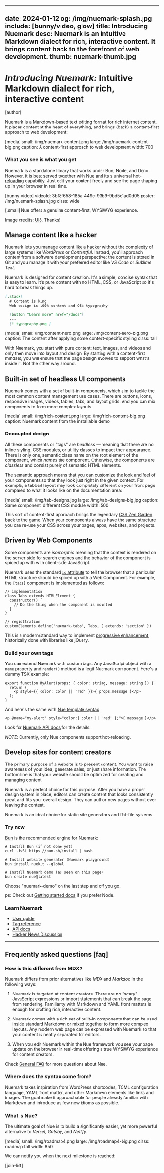 
---
date: 2024-01-12
og: /img/nuemark-splash.jpg
include: [bunny/video, glow]
title: Introducing Nuemark
desc: Nuemark is an intuitive Markdown dialect for rich, interactive content. It brings content back to the forefront of web development.
thumb: nuemark-thumb.jpg
---


# *Introducing Nuemark:* Intuitive Markdown dialect for rich, interactive content

[author]

Nuemark is a Markdown-based text editing format for rich internet content. It places content at the heart of everything, and brings (back) a content-first approach to web development:

[media]
  small: /img/nuemark-content.png
  large: /img/nuemark-content-big.png
  caption: A content-first approach to web development
  width: 700

### What you see is what you get
Nuemark is a standalone library that works under Bun, Node, and Deno. However, it is best served together with Nue and its s [universal hot-reloading](/docs/concepts/universal-hot-reloading.html) capability. Just edit your content freely and see the page shaping up in your browser in real time.


[bunny-video]
  videoId: 3bf8f658-185a-449c-93b9-9bd5e1ad0d05
  poster: /img/nuemark-splash.jpg
  class: wide

[.small]
  Nue offers a genuine content-first, WYSIWYG experience.

  Image credits: [UI8](//dribbble.com/ui8). Thanks!



## Manage content like a hacker
Nuemark lets you manage content [like a hacker](//tom.preston-werner.com/2008/11/17/blogging-like-a-hacker) without the complexity of large systems like *WordPress* or *Contentful*. Instead, you'll approach content from a software development perspective: the content is stored in Git and you manage it with your preferred editor like *VS Code* or *Sublime Text*.

Nuemark is designed for content creation. It's a simple, concise syntax that is easy to learn. It's pure content with no HTML, CSS, or JavaScript so it's hard to break things up.

``` md
[.stack]
  # Content is king
  Web design is 100% content and 95% typography

  [button "Learn more" href="/docs"]
  ---
  [! typography.png ]
```


[media]
  small: /img/content-hero.png
  large: /img/content-hero-big.png
  caption: The content after applying some context-specific styling
  class: tall


With Nuemark, you start with pure content: text, images, and videos and only then move into layout and design. By starting with a content-first mindset, you will ensure that the page design evolves to support what's inside it. Not the other way around.





## Built-in set of headless UI components
Nuemark comes with a set of built-in components, which aim to tackle the most common content management use cases. There are buttons, icons, responsive images, videos, tables, tabs, and layout grids. And you can mix components to form more complex layouts.

[media]
  small: /img/rich-content.png
  large: /img/rich-content-big.png
  caption: Nuemark content from the installable demo


### Decoupled design
All these components or "tags" are _headless_ — meaning that there are no inline styling, CSS modules, or utility classes to impact their appearance. There is only one, semantic class name on the root element of the component, which _names_ the component. Otherwise, the components are _classless_ and consist purely of semantic HTML elements.

The semantic approach means that you can customize the look and feel of your components so that they look just right in the given context. For example, a tabbed layout may look completely different on your front page compared to what it looks like on the documentation area:

[media]
  small: /img/tab-designs.jpg
  large: /img/tab-designs-big.jpg
  caption: Same component, different CSS module
  width: 500


This sort of content-first approach brings the legendary [CSS Zen Garden](//www.csszengarden.com/) back to the game. When your components always have the same structure you can re-use your CSS across your pages, apps, websites, and projects.



## Driven by Web Components
Some components are _isomorphic_ meaning that the content is rendered on the server side for search engines and the behavior of the component is spiced up with with client-side JavaScript.

Nuemark uses the standard [`is` attribute](//developer.mozilla.org/en-US/docs/Web/HTML/Global_attributes/is) to tell the browser that a particular HTML structure should be spiced up with a Web Component. For example, the `[tabs]` component is implemented as follows:

```
// implementation
class Tabs extends HTMLElement {
  constructor() {
    // Do the thing when the component is mounted
  }
}

// registtration
customElements.define('nuemark-tabs', Tabs, { extends: 'section' })
```

This is a modern/standard way to implement [progressive enhancement](//developer.mozilla.org/en-US/docs/Glossary/Progressive_Enhancement), historically done with libraries like jQuery.


### Build your own tags
You can extend Nuemark with custom tags. Any JavaScript object with a `name` property and `render()` method is a legit Nuemark component. Here's a dummy TSX example:

```
export function MyAlert(props: { color: string, message: string }) {
  return (
    <p style={{ color: color || 'red' }}>{ props.message }</p>
  );
}
```

And here's the same with [Nue template syntax](/docs/reference/template-syntax)

```
<p @name="my-alert" style="color:{ color || 'red' };">{ message }</p>
```

Look for [Nuemark API docs](/docs/reference/nuemark-api.html) for the details.

*NOTE*: Currently, only Nue components support hot-reloading.




## Develop sites for content creators
The primary purpose of a website is to present content. You want to raise awareness of your idea, generate sales, or just share information. The bottom line is that your website should be optimized for creating and managing content.

Nuemark is a perfect choice for this purpose. After you have a proper design system in place, editors can create content that looks consistently great and fits your overall design. They can author new pages without ever leaving the content.

Nuemark is an ideal choice for static site generators and flat-file systems.


### Try now
[Bun](//bun.sh) is the recommended engine for Nuemark:

``` sh<
# Install Bun (if not done yet)
curl -fsSL https://bun.sh/install | bash

# Install website generator (Nuemark playground)
bun install nuekit --global

# Install Nuemark demo (as seen on this page)
bun create nue@latest
```

Choose "nuemark-demo" on the last step and off you go.

ps: Check out [Getting started docs](/docs/#node) if you prefer Node.

### Learn Nuemark

- [User guide](/docs/concepts/nuemark.html)
- [Tag reference](/docs/reference/nuemark-tags.html)
- [API docs](/docs/reference/nuemark-api.html)
- [Hacker News Discussion](//news.ycombinator.com/item?id=38966085)

- - -

## Frequently asked questions [faq]


### How is this different from MDX?
Nuemark differs from prior alternatives like *MDX* and *Markdoc* in the following ways:

1. Nuemark is targeted at content creators. There are no "scary" JavaScript expressions or import statements that can break the page from rendering. Familiarity with Markdown and YAML front matters is enough for crafting rich, interactive content.

2. Nuemark comes with a rich set of built-in components that can be used inside standard Markdown or mixed together to form more complex layouts. Any modern web page can be expressed with Nuemark so that your content is neatly separated for editors.

3. When you edit Nuemark within the Nue framework you see your page update on the browser in real-time offering a true WYSIWYG experience for content creators.

Check [General FAQ](/faq/) for more questions about Nue.


### Where does the syntax come from?
Nuemark takes inspiration from WordPress shortcodes, TOML configuration language, YAML front matter, and other Markdown elements like links and images. The goal make it approachable for people already familiar with Markdown and introduce as few new idioms as possible.


### What is Nue?
The ultimate goal of Nue is to build a significantly easier, yet more powerful alternative to *Vercel*, *Gatsby*, and *Netlify*.

[media]
  small: /img/roadmap4.png
  large: /img/roadmap4-big.png
  class: roadmap tall
  width: 850

We can notify you when the next milestone is reached:

[join-list]


